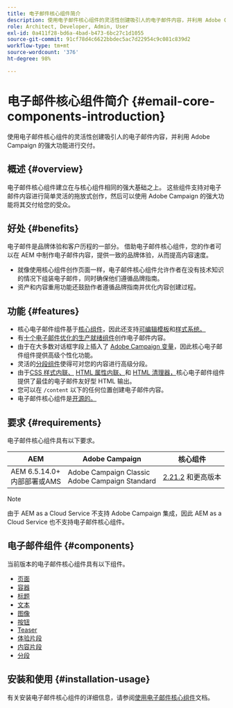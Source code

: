 ```yaml
---
title: 电子邮件核心组件简介
description: 使用电子邮件核心组件的灵活性创建吸引人的电子邮件内容，并利用 Adobe Campaign 的强大功能进行交付。
role: Architect, Developer, Admin, User
exl-id: 0a411f28-bd6a-4bad-b473-6bc27c1d1055
source-git-commit: 91cf78d4c6622bbdec5ac7d22954c9c081c839d2
workflow-type: tm+mt
source-wordcount: '376'
ht-degree: 98%

---
```



# 电子邮件核心组件简介 {#email-core-components-introduction}

使用电子邮件核心组件的灵活性创建吸引人的电子邮件内容，并利用 Adobe Campaign 的强大功能进行交付。

## 概述 {#overview}

电子邮件核心组件建立在与核心组件相同的强大基础之上。 这些组件支持对电子邮件内容进行简单灵活的拖放式创作，然后可以使用 Adobe Campaign 的强大功能将其交付给您的受众。

## 好处 {#benefits}

电子邮件是品牌体验和客户历程的一部分。 借助电子邮件核心组件，您的作者可以在 AEM 中制作电子邮件内容，提供一致的品牌体验，从而提高内容速度。

* 就像使用核心组件创作页面一样，电子邮件核心组件允许作者在没有技术知识的情况下组装电子邮件，同时确保他们遵循品牌指南。
* 资产和内容重用功能还鼓励作者遵循品牌指南并优化内容创建过程。

## 功能 {#features}

* 核心电子邮件组件基于[核心组件](/help/introduction.md)，因此还支持[可编辑模板](https://experienceleague.adobe.com/docs/experience-manager-cloud-service/sites/authoring/features/templates.html?lang=zh-Hans)和[样式系统。](https://experienceleague.adobe.com/docs/experience-manager-cloud-service/content/sites/authoring/features/style-system.html?lang=zh-Hans)
* 有[十个电子邮件优化的生产就绪组件](#components)创作电子邮件内容。
* 由于在大多数对话框字段上插入了 [Adobe Campaign 变量](campaign-variables.md)，因此核心电子邮件组件提供高级个性化功能。
* 灵活的[分段组件](/help/email/components/segmentation.md)使得可对您的内容进行高级分段。
* 由于[CSS 样式内联、](https://github.com/adobe/aem-core-email-components/wiki/CSS-Styles-Inliner:-Technical-documentation) [HTML 属性内联、](https://github.com/adobe/aem-core-email-components/wiki/HTML-Inliner)和 [HTML 清理器，](https://github.com/adobe/aem-core-email-components/wiki/HTML-Sanitizing)核心电子邮件组件提供了最佳的电子邮件友好型 HTML 输出。
* 您可以在 `/content` 以下的任何位置创建电子邮件内容。
* 电子邮件核心组件是[开源的。](https://github.com/adobe/aem-core-email-components)

## 要求 {#requirements}

电子邮件核心组件具有以下要求。

| AEM | Adobe Campaign | 核心组件 |
|---|---|---|
| AEM 6.5.14.0+<br>内部部署或AMS | Adobe Campaign Classic<br>Adobe Campaign Standard | [2.21.2](/help/versions.md) 和更高版本 |

>[!NOTE]
>
>由于 AEM as a Cloud Service 不支持 Adobe Campaign 集成，因此 AEM as a Cloud Service 也不支持电子邮件核心组件。

## 电子邮件组件 {#components}

当前版本的电子邮件核心组件具有以下组件。

* [页面](components/page.md)
* [容器](components/container.md)
* [标题](components/title.md)
* [文本](components/text.md)
* [图像](components/image.md)
* [按钮](components/button.md)
* [Teaser](components/teaser.md)
* [体验片段](components/experience-fragment.md)
* [内容片段](components/content-fragment.md)
* [分段](components/segmentation.md)

## 安装和使用 {#installation-usage}

有关安装电子邮件核心组件的详细信息，请参阅[使用电子邮件核心组件](using.md)文档。

